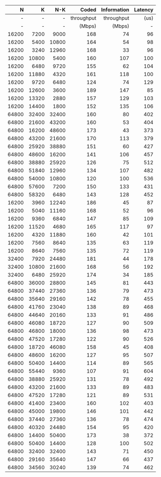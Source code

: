 |   N  |    K |   N-K  | Coded      | Information  | Latency |
|-----:|-----:|-------:|-----------:|-------------:|--------:|
|   -  |   -  |      - | throughput | throughput   |    (us) |
|   -  |   -  |      - | (Mbps)     | (Mbps)       |       - |
|   16200 |   7200 |   9000  |       168  |    74   |     96| 
|   16200 |   5400 |  10800  |       164  |    54   |     98| 
|   16200 |   3240 |  12960  |       168  |    33   |     96| 
|   16200 |  10800 |   5400  |       160  |   107   |    100| 
|   16200 |   6480 |   9720  |       155  |    62   |    104| 
|   16200 |  11880 |   4320  |       161  |   118   |    100| 
|   16200 |   9720 |   6480  |       124  |    74   |    129| 
|   16200 |  12600 |   3600  |       189  |   147   |     85| 
|   16200 |  13320 |   2880  |       157  |   129   |    103| 
|   16200 |  14400 |   1800  |       152  |   135   |    106| 
|   64800 |  32400 |  32400  |       160  |    80   |    402| 
|   64800 |  21600 |  43200  |       160  |    53   |    404| 
|   64800 |  16200 |  48600  |       173  |    43   |    373| 
|   64800 |  43200 |  21600  |       170  |   113   |    379| 
|   64800 |  25920 |  38880  |       151  |    60   |    427| 
|   64800 |  48600 |  16200  |       141  |   106   |    457| 
|   64800 |  38880 |  25920  |       126  |    75   |    512| 
|   64800 |  51840 |  12960  |       134  |   107   |    482| 
|   64800 |  54000 |  10800  |       120  |   100   |    536| 
|   64800 |  57600 |   7200  |       150  |   133   |    431| 
|   64800 |  58320 |   6480  |       143  |   128   |    452| 
|   16200 |   3960 |  12240  |       186  |    45   |     87| 
|   16200 |   5040 |  11160  |       168  |    52   |     96| 
|   16200 |   9360 |   6840  |       147  |    85   |    109| 
|   16200 |  11520 |   4680  |       165  |   117   |     97| 
|   16200 |   4320 |  11880  |       160  |    42   |    101| 
|   16200 |   7560 |   8640  |       135  |    63   |    119| 
|   16200 |   8640 |   7560  |       135  |    72   |    119| 
|   32400 |   7920 |  24480  |       181  |    44   |    178| 
|   32400 |  10800 |  21600  |       168  |    56   |    192| 
|   32400 |   6480 |  25920  |       174  |    34   |    185| 
|   64800 |  36000 |  28800  |       145  |    81   |    443| 
|   64800 |  37440 |  27360  |       136  |    79   |    473| 
|   64800 |  35640 |  29160  |       142  |    78   |    455| 
|   64800 |  41760 |  23040  |       138  |    89   |    468| 
|   64800 |  44640 |  20160  |       133  |    91   |    486| 
|   64800 |  46080 |  18720  |       127  |    90   |    509| 
|   64800 |  46800 |  18000  |       136  |    98   |    473| 
|   64800 |  47520 |  17280  |       122  |    90   |    526| 
|   64800 |  18720 |  46080  |       158  |    45   |    408| 
|   64800 |  48600 |  16200  |       127  |    95   |    507| 
|   64800 |  50400 |  14400  |       114  |    89   |    565| 
|   64800 |  55440 |   9360  |       107  |    91   |    604| 
|   64800 |  38880 |  25920  |       131  |    78   |    492| 
|   64800 |  43200 |  21600  |       133  |    89   |    483| 
|   64800 |  47520 |  17280  |       121  |    89   |    531| 
|   64800 |  41400 |  23400  |       160  |   102   |    403| 
|   64800 |  45000 |  19800  |       146  |   101   |    442| 
|   64800 |  37440 |  27360  |       136  |    78   |    474| 
|   64800 |  40320 |  24480  |       154  |    95   |    420| 
|   64800 |  14400 |  50400  |       173  |    38   |    372| 
|   64800 |  50400 |  14400  |       128  |   100   |    502| 
|   64800 |  32400 |  32400  |       143  |    71   |    450| 
|   64800 |  29160 |  35640  |       147  |    66   |    437| 
|   64800 |  34560 |  30240  |       139  |    74   |    462| 
